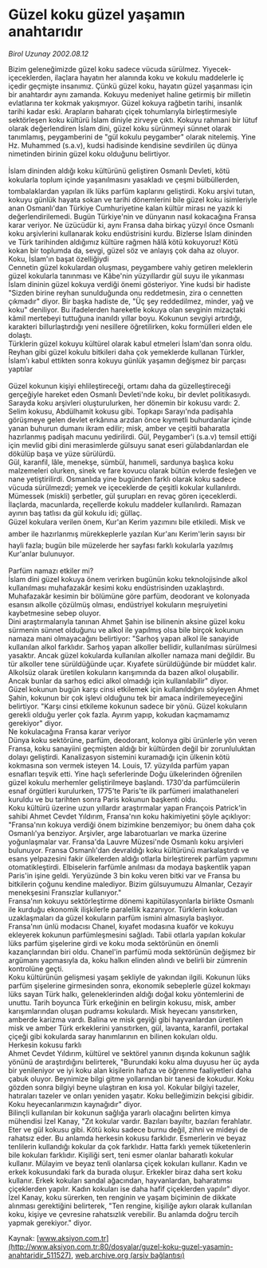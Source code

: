 # Güzel koku güzel yaşamın anahtarıdır

*Birol Uzunay 2002.08.12*

<div class="pNewsDetailMainContent ctx_content" itemprop="articleBody">
 Bizim geleneğimizde güzel koku sadece vücuda sürülmez. Yiyecek-içeceklerden, ilaçlara hayatın her alanında koku ve kokulu maddelerle iç içedir geçmişte insanımız. Çünkü güzel koku, hayatın güzel yaşanması için bir anahtardır aynı zamanda. Kokuyu medeniyet haline getirmiş bir milletin evlatlarına ter kokmak yakışmıyor. Güzel kokuya rağbetin tarihi, insanlık tarihi kadar eski. Arapların baharatı çiçek tohumlarıyla birleştirmesiyle sektörleşen koku kültürü İslam diniyle zirveye çıktı. Kokuyu rahmani bir lütuf olarak değerlendiren İslam dini, güzel koku sürünmeyi sünnet olarak tanımlamış, peygamberini de "gül kokulu peygamber" olarak nitelemiş. Yine Hz. Muhammed (s.a.v), kudsi hadisinde kendisine sevdirilen üç dünya nimetinden birinin güzel koku olduğunu belirtiyor.
 <br/>
 <br/>
 İslam dininden aldığı koku kültürünü geliştiren Osmanlı Devleti, kötü kokularla toplum içinde yaşanılmasını yasakladı ve çeşmi bülbüllerden, tombalaklardan yapılan ilk lüks parfüm kaplarını geliştirdi. Koku arşivi tutan, kokuyu günlük hayata sokan ve tarihi dönemlerini bile güzel koku isimleriyle anan Osmanlı'dan Türkiye Cumhuriyetine kalan kültür mirası ne yazık ki değerlendirilemedi. Bugün Türkiye'nin ve dünyanın nasıl kokacağına Fransa karar veriyor. Ne üzücüdür ki, aynı Fransa daha birkaç yüzyıl önce Osmanlı koku arşivlerini kullanarak koku endüstrisini kurdu. Bizlerse İslam dininden ve Türk tarihinden aldığımız kültüre rağmen hâlâ kötü kokuyoruz! Kötü kokan bir toplumda da, sevgi, güzel söz ve anlayış çok daha az oluyor.
 <br/>
 Koku, İslam'ın başat özelliğiydi
 <br/>
 Cennetin güzel kokulardan oluşması, peygambere vahiy getiren meleklerin güzel kokularla tanınması ve Kâbe'nin yüzyıllardır gül suyu ile yıkanması İslam dininin güzel kokuya verdiği önemi gösteriyor. Yine kudsi bir hadiste "Sizden birine reyhan sunulduğunda onu reddetmesin, zira o cennetten çıkmadır" diyor. Bir başka hadiste de, "Üç şey reddedilmez, minder, yağ ve koku" deniliyor. Bu ifadelerden hareketle kokuya olan sevginin mizaçtaki kâmil mertebeyi tuttuğuna inanıldı yıllar boyu. Kokunun sevgiyi artırdığı, karakteri billurlaştırdığı yeni nesillere öğretilirken, koku formülleri elden ele dolaştı.
 <br/>
 Türklerin güzel kokuyu kültürel olarak kabul etmeleri İslam'dan sonra oldu. Reyhan gibi güzel kokulu bitkileri daha çok yemeklerde kullanan Türkler, İslam'ı kabul ettikten sonra kokuyu günlük yaşamın değişmez bir parçası yaptılar
 <br/>
 <br/>
 Güzel kokunun kişiyi ehlileştireceği, ortamı daha da güzelleştireceği gerçeğiyle hareket eden Osmanlı Devleti'nde koku, bir devlet politikasıydı. Sarayda koku arşivleri oluşturulurken, her dönemin bir kokusu vardı: 2. Selim kokusu, Abdülhamit kokusu gibi. Topkapı Sarayı'nda padişahla görüşmeye gelen devlet erkânına arzdan önce kıymetli buhurdanlar içinde yanan buhurun dumanı ikram edilir; misk, amber ve çeşitli baharatla hazırlanmış padişah macunu yedirilirdi. Gül, Peygamber'i (s.a.v) temsil ettiği için mevlid gibi dini merasimlerde gülsuyu sanat eseri gülabdanlardan ele dökülüp başa ve yüze sürülürdü.
 <br/>
 Gül, karanfil, lâle, menekşe, sümbül, hanımeli, sardunya başlıca koku malzemeleri olurken, sinek ve fare kovucu olarak bütün evlerde fesleğen ve nane yetiştirilirdi. Osmanlıda yine bugünden farklı olarak koku sadece vücuda sürülmezdi; yemek ve içeceklerde de çeşitli kokular kullanılırdı. Mümessek (miskli) şerbetler, gül şurupları en revaç gören içeceklerdi. İlaçlarda, macunlarda, reçellerde kokulu maddeler kullanılırdı. Ramazan ayının baş tatlısı da gül kokulu idi; güllaç.
 <br/>
 Güzel kokulara verilen önem, Kur'an Kerim yazımını bile etkiledi. Misk ve amber ile hazırlanmış mürekkeplerle yazılan Kur'anı Kerim'lerin sayısı bir hayli fazla; bugün bile müzelerde her sayfası farklı kokularla yazılmış Kur'anlar bulunuyor.
 <br/>
 <br/>
 Parfüm namazı etkiler mi?
 <br/>
 İslam dini güzel kokuya önem verirken bugünün koku teknolojisinde alkol kullanılması muhafazakâr kesimi koku endüstrisinden uzaklaştırdı. Muhafazakâr kesimin bir bölümüne göre parfüm, deodorant ve kolonyada esansın alkolle çözülmüş olması, endüstriyel kokuların meşruiyetini kaybetmesine sebep oluyor.
 <br/>
 Dini araştırmalarıyla tanınan Ahmet Şahin ise bilinenin aksine güzel koku sürmenin sünnet olduğunu ve alkol ile yapılmış olsa bile birçok kokunun namaza mani olmayacağını belirtiyor: "Sarhoş yapan alkol ile sanayide kullanılan alkol farklıdır. Sarhoş yapan alkoller bellidir, kullanılması sürülmesi yasaktır. Ancak güzel kokularda kullanılan alkoller namaza mani değildir. Bu tür alkoller tene sürüldüğünde uçar. Kıyafete sürüldüğünde bir müddet kalır. Alkolsüz olarak üretilen kokuların karışımında da bazen alkol oluşabilir. Ancak bunlar da sarhoş edici alkol olmadığı için kullanılabilir" diyor.
 <br/>
 Güzel kokunun bugün karşı cinsi etkilemek için kullanıldığını söyleyen Ahmet Şahin, kokunun bir çok işlevi olduğunu tek bir amaca indirilemeyeceğini belirtiyor. "Karşı cinsi etkileme kokunun sadece bir yönü. Güzel kokuların gerekli olduğu yerler çok fazla. Ayırım yapıp, kokudan kaçmamamız gerekiyor" diyor.
 <br/>
 Ne kokulacağına Fransa karar veriyor
 <br/>
 Dünya koku sektörüne, parfüm, deodorant, kolonya gibi ürünlerle yön veren Fransa, koku sanayiini geçmişten aldığı bir kültürden değil bir zorunluluktan dolayı geliştirdi. Kanalizasyon sistemini kuramadığı için ülkenin kötü kokmasına son vermek isteyen 14. Louis, 17. yüzyılda parfüm yapan esnafları teşvik etti. Yine haçlı seferlerinde Doğu ülkelerinden öğrenilen güzel kokulu merhemler geliştirilmeye başlandı. 1730'da parfümcülerin esnaf örgütleri kurulurken, 1775'te Paris'te ilk parfümeri imalathaneleri kuruldu ve bu tarihten sonra Paris kokunun başkenti oldu.
 <br/>
 Koku kültürü üzerine uzun yıllardır araştırmalar yapan François Patrick'in sahibi Ahmet Cevdet Yıldırım, Fransa'nın koku hakimiyetini şöyle açıklıyor: "Fransa'nın kokuya verdiği önem bizimkine benzemiyor; bu önem daha çok Osmanlı'ya benziyor. Arşivler, arge labarotuarları ve marka üzerine yoğunlaşmalar var. Fransa'da Lauvre Müzesi'nde Osmanlı koku arşivleri bulunuyor. Fransa Osmanlı'dan devraldığı koku kültürünü markalaştırdı ve esans yelpazesini fakir ülkelerden aldığı otlarla birleştirerek parfüm yapımını otomatikleştirdi. Elbiselerin farfümle anılması da modaya başkentlik yapan Paris'in işine geldi. Yeryüzünde 3 bin koku veren bitki var ve Fransa bu bitkilerin çoğunu kendine malediyor. Bizim gülsuyumuzu Almanlar, Cezayir menekşesini Fransızlar kullanıyor."
 <br/>
 Fransa'nın kokuyu sektörleştirme dönemi kapitülasyonlarla birlikte Osmanlı ile kurduğu ekonomik ilişkilerle paralellik kazanıyor. Türklerin kokudan uzaklaşmaları da güzel kokuların parfüm ismini almasıyla başlıyor. Fransa'nın ünlü modacısı Chanel, kıyafet modasına kuaför ve kokuyu ekleyerek kokunun parfümleşmesini sağladı. Tabii otlarla yapılan kokular lüks parfüm şişelerine girdi ve koku moda sektörünün en önemli kazançlarından biri oldu. Chanel'in parfümü moda sektörünün değişmez bir argümanı yapmasıyla da, koku halkın elinden alındı ve belirli bir zümrenin kontrolüne geçti.
 <br/>
 Koku kültürünün gelişmesi yaşam şekliyle de yakından ilgili. Kokunun lüks parfüm şişelerine girmesinden sonra, ekonomik sebeplerle güzel kokmayı lüks sayan Türk halkı, geleneklerinden aldığı doğal koku yöntemlerini de unuttu. Tarih boyunca Türk erkeğinin en belirgin kokusu, misk, amber karışımlarından oluşan pudramsı kokulardı. Misk heyecanı yansıtırken, amberde karizma vardı. Balina ve misk geyiği gibi hayvanlardan üretilen misk ve amber Türk erkeklerini yansıtırken, gül, lavanta, karanfil, portakal çiçeği gibi kokularda saray hanımlarının en bilinen kokuları oldu.
 <br/>
 Herkesin kokusu farklı
 <br/>
 Ahmet Cevdet Yıldırım, kültürel ve sektörel yanının dışında kokunun sağlık yönünü de araştırdığını belirterek, "Burundaki koku alma duyusu her üç ayda bir yenileniyor ve iyi koku alan kişilerin hafıza ve öğrenme faaliyetleri daha çabuk oluyor. Beynimize bilgi gitme yollarından bir tanesi de kokudur. Koku gözden sonra bilgiyi beyne ulaştıran en kısa yol. Kokular bilgiyi tazeler, hatıraları tazeler ve onları yeniden yaşatır. Koku belleğimizin bekçisi gibidir. Koku heyecanlarımızın kaynağıdır" diyor.
 <br/>
 Bilinçli kullanılan bir kokunun sağlığa yararlı olacağını belirten kimya mühendisi İzel Kanay, "Zıt kokular vardır. Bazıları bayıltır, bazıları ferahlatır. Eter ve gül kokusu gibi. Kötü koku sadece burnu değil, zihni ve mideyi de rahatsız eder. Bu anlamda herkesin kokusu farklıdır. Esmerlerin ve beyaz tenlilerin kullandığı kokular da çok farklıdır. Hatta farklı yemek tüketenlerin bile kokuları farklıdır. Kişiliği sert, teni esmer olanlar baharatlı kokular kullanır. Mülayim ve beyaz tenli olanlarsa çiçek kokuları kullanır. Kadın ve erkek kokusundaki fark da burada oluşur. Erkekler biraz daha sert koku kullanır. Erkek kokuları sandal ağacından, hayvanlardan, baharatımsı çiçeklerden yapılır. Kadın kokuları ise daha hafif çiçeklerden yapılır" diyor. İzel Kanay, koku sürerken, ten renginin ve yaşam biçiminin de dikkate alınması gerektiğini belirterek, "Ten rengine, kişiliğe aykırı olarak kullanılan koku, kişiye ve çevresine rahatsızlık verebilir. Bu anlamda doğru tercih yapmak gerekiyor." diyor.
 <br/>
</div>


Kaynak: [www.aksiyon.com.tr](http://www.aksiyon.com.tr:80/dosyalar/guzel-koku-guzel-yasamin-anahtaridir_511527), [web.archive.org (arşiv bağlantısı)](http://web.archive.org/web/20160107053524/http://www.aksiyon.com.tr:80/dosyalar/guzel-koku-guzel-yasamin-anahtaridir_511527)
